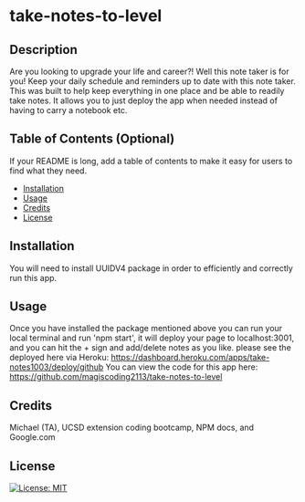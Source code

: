 # take-notes-to-level

## Description

Are you looking to upgrade your life and career?! Well this note taker is for you! Keep your daily schedule and reminders up to date with this note taker. This was built to help keep everything in one place and be able to readily take notes. It allows you to just deploy the app when needed instead of having to carry a notebook etc. 

## Table of Contents (Optional)

If your README is long, add a table of contents to make it easy for users to find what they need.

- [Installation](#installation)
- [Usage](#usage)
- [Credits](#credits)
- [License](#license)

## Installation
You will need to install UUIDV4 package in order to efficiently and correctly run this app. 

## Usage

Once you have installed the package mentioned above you can run your local terminal and run 'npm start', it will deploy your page to localhost:3001, and you can hit the + sign and add/delete notes as you like. 
please see the deployed here via Heroku: https://dashboard.heroku.com/apps/take-notes1003/deploy/github
You can view the code for this app here:
https://github.com/magiscoding2113/take-notes-to-level

 

## Credits
Michael (TA), UCSD extension coding bootcamp, NPM docs, and Google.com

## License

[![License: MIT](https://img.shields.io/badge/License-MIT-yellow.svg)](https://opensource.org/licenses/MIT)




